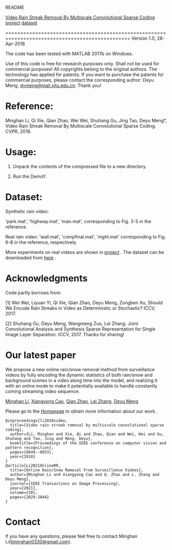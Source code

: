 README

[Video Rain Streak Removal By Multiscale Convolutional Sparse Coding](https://openaccess.thecvf.com/content_cvpr_2018/papers/Li_Video_Rain_Streak_CVPR_2018_paper.pdf)
[project](https://sites.google.com/view/cvpr-anonymity) [dataset](http://gr.xjtu.edu.cn/web/dymeng/2)

================================================================================================
Version 1.0, 28-Apr-2018

The code has been tested with MATLAB 2017b on Windows.

Use of this code is free for research purposes only. Shall not be used for commercial purposes! 
All copyrights belong to the original authors. The technology has applied for patents. If you 
want to purchase the patents for commercial purposes, please contact the corresponding author: 
Deyu Meng, dymeng@mail.xjtu.edu.cn. Thank you!


# Reference: 

Minghan Li, Qi Xie, Qian Zhao, Wei Wei, Shuhang Gu, Jing Tao, Deyu Meng*, Video Rain Streak Removal By Multiscale Convolutional Sparse Coding. CVPR, 2018.


# Usage: 

1. Unpack the contents of the compressed file to a new directory.

2. Run the DemoY.


# Dataset: 

Synthetic rain video: 

'park.mat', 'highway.mat', 'man.mat', corresponding to 
Fig. 3-5 in the reference. 

Real rain video: 'wall.mat', 'compfinal.mat', 'night.mat' corresponding to Fig. 6-8 in the reference, respectively.

 
More experiments on real videos are shown in [project](https://sites.google.com/view/cvpr-anonymity) .
The dataset can be downloaded from [here](http://gr.xjtu.edu.cn/web/dymeng/2) .



# Acknowledgments 

Code partly borrows from:

[1] Wei Wei, Liyuan Yi, Qi Xie, Qian Zhao, Deyu Meng, Zongben Xu, Should We Encode Rain Streaks 
in Video as Deterministic or Stochastic? ICCV, 2017.

[2] Shuhang Gu, Deyu Meng, Wangmeng Zuo, Lei Zhang. Joint Convolutional Analysis and Synthesis Sparse Representation for Single Image Layer Separation. ICCV, 2017.
Thanks for sharing!

# Our latest paper
We propose a new online rain/snow removal method from surveillance videos by fully encoding the dynamic statistics of both rain/snow and background scenes in a video along time into the model, and realizing it with an online mode to make it potentially available to handle constantly coming streaming video sequence. 

[Minghan Li](https://scholar.google.com/citations?user=LhdBgMAAAAAJ&hl=en&oi=ao),
[Xiangyong Cao](https://scholar.google.com/citations?user=IePM9RsAAAAJ&hl=en),
[Qian Zhao](https://scholar.google.com/citations?user=vM6yGTEAAAAJ&hl=en),
[Lei Zhang](https://scholar.google.com/citations?user=tAK5l1IAAAAJ&hl=en&oi=ao),
[Deyu Meng](https://scholar.google.com/citations?user=an6w-64AAAAJ&hl=en&oi=ao)

Please go to the [Homepage](https://github.com/MinghanLi/OTMSCSC_matlab_2020) to obtain more information about our work.

```
@inproceedings{li2018video,
  title={Video rain streak removal by multiscale convolutional sparse coding},
  author={Li, Minghan and Xie, Qi and Zhao, Qian and Wei, Wei and Gu, Shuhang and Tao, Jing and Meng, Deyu},
  booktitle={Proceedings of the IEEE conference on computer vision and pattern recognition},
  pages={6644--6653},
  year={2018}
}
@article{Li2021OnlineRR,
  title={Online Rain/Snow Removal From Surveillance Videos},
  author={Minghan Li and Xiangyong Cao and Q. Zhao and L. Zhang and Deyu Meng},
  journal={IEEE Transactions on Image Processing},
  year={2021},
  volume={30},
  pages={2029-2044}
}
```

# Contact

If you have any questions, please feel free to contact Minghan Li(liminghan0330@gmail.com).

